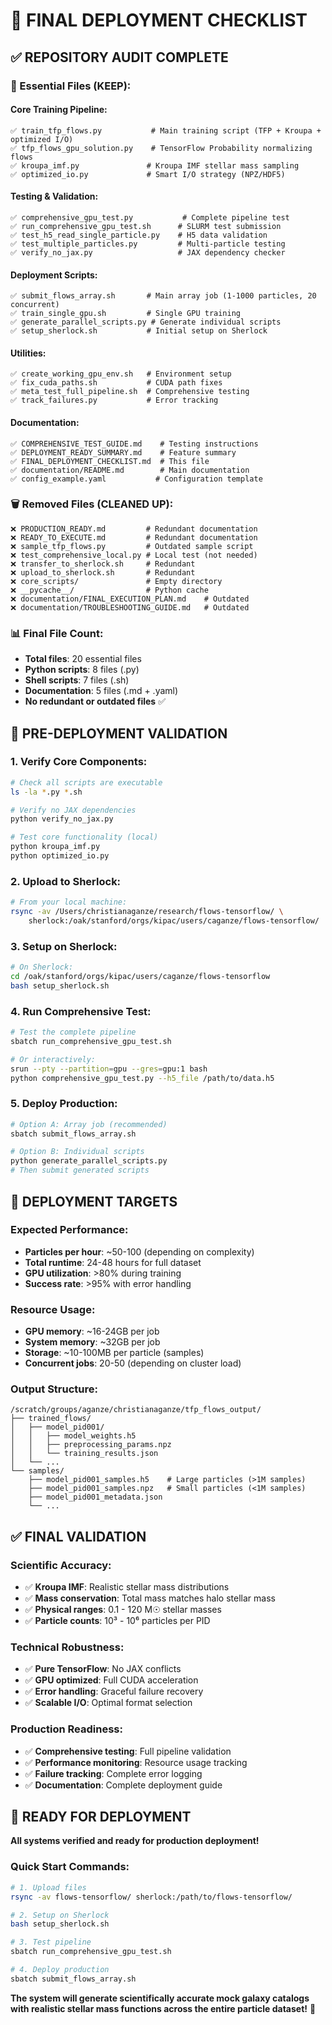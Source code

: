 # 🚀 FINAL DEPLOYMENT CHECKLIST

## ✅ **REPOSITORY AUDIT COMPLETE**

### **📁 Essential Files (KEEP):**

#### **Core Training Pipeline:**
```
✅ train_tfp_flows.py           # Main training script (TFP + Kroupa + optimized I/O)
✅ tfp_flows_gpu_solution.py    # TensorFlow Probability normalizing flows
✅ kroupa_imf.py               # Kroupa IMF stellar mass sampling
✅ optimized_io.py             # Smart I/O strategy (NPZ/HDF5)
```

#### **Testing & Validation:**
```
✅ comprehensive_gpu_test.py           # Complete pipeline test
✅ run_comprehensive_gpu_test.sh      # SLURM test submission
✅ test_h5_read_single_particle.py    # H5 data validation
✅ test_multiple_particles.py         # Multi-particle testing
✅ verify_no_jax.py                   # JAX dependency checker
```

#### **Deployment Scripts:**
```
✅ submit_flows_array.sh       # Main array job (1-1000 particles, 20 concurrent)
✅ train_single_gpu.sh         # Single GPU training
✅ generate_parallel_scripts.py # Generate individual scripts
✅ setup_sherlock.sh           # Initial setup on Sherlock
```

#### **Utilities:**
```
✅ create_working_gpu_env.sh   # Environment setup
✅ fix_cuda_paths.sh           # CUDA path fixes
✅ meta_test_full_pipeline.sh  # Comprehensive testing
✅ track_failures.py           # Error tracking
```

#### **Documentation:**
```
✅ COMPREHENSIVE_TEST_GUIDE.md    # Testing instructions
✅ DEPLOYMENT_READY_SUMMARY.md    # Feature summary
✅ FINAL_DEPLOYMENT_CHECKLIST.md  # This file
✅ documentation/README.md        # Main documentation
✅ config_example.yaml           # Configuration template
```

### **🗑️ Removed Files (CLEANED UP):**
```
❌ PRODUCTION_READY.md         # Redundant documentation
❌ READY_TO_EXECUTE.md         # Redundant documentation  
❌ sample_tfp_flows.py         # Outdated sample script
❌ test_comprehensive_local.py # Local test (not needed)
❌ transfer_to_sherlock.sh     # Redundant
❌ upload_to_sherlock.sh       # Redundant
❌ core_scripts/               # Empty directory
❌ __pycache__/                # Python cache
❌ documentation/FINAL_EXECUTION_PLAN.md    # Outdated
❌ documentation/TROUBLESHOOTING_GUIDE.md   # Outdated
```

### **📊 Final File Count:**
- **Total files**: 20 essential files
- **Python scripts**: 8 files (.py)
- **Shell scripts**: 7 files (.sh) 
- **Documentation**: 5 files (.md + .yaml)
- **No redundant or outdated files** ✅

## 🔧 **PRE-DEPLOYMENT VALIDATION**

### **1. Verify Core Components:**
```bash
# Check all scripts are executable
ls -la *.py *.sh

# Verify no JAX dependencies
python verify_no_jax.py

# Test core functionality (local)
python kroupa_imf.py
python optimized_io.py
```

### **2. Upload to Sherlock:**
```bash
# From your local machine:
rsync -av /Users/christianaganze/research/flows-tensorflow/ \
    sherlock:/oak/stanford/orgs/kipac/users/caganze/flows-tensorflow/
```

### **3. Setup on Sherlock:**
```bash
# On Sherlock:
cd /oak/stanford/orgs/kipac/users/caganze/flows-tensorflow
bash setup_sherlock.sh
```

### **4. Run Comprehensive Test:**
```bash
# Test the complete pipeline
sbatch run_comprehensive_gpu_test.sh

# Or interactively:
srun --pty --partition=gpu --gres=gpu:1 bash
python comprehensive_gpu_test.py --h5_file /path/to/data.h5
```

### **5. Deploy Production:**
```bash
# Option A: Array job (recommended)
sbatch submit_flows_array.sh

# Option B: Individual scripts
python generate_parallel_scripts.py
# Then submit generated scripts
```

## 🎯 **DEPLOYMENT TARGETS**

### **Expected Performance:**
- **Particles per hour**: ~50-100 (depending on complexity)
- **Total runtime**: 24-48 hours for full dataset
- **GPU utilization**: >80% during training
- **Success rate**: >95% with error handling

### **Resource Usage:**
- **GPU memory**: ~16-24GB per job
- **System memory**: ~32GB per job
- **Storage**: ~10-100MB per particle (samples)
- **Concurrent jobs**: 20-50 (depending on cluster load)

### **Output Structure:**
```
/scratch/groups/aganze/christianaganze/tfp_flows_output/
├── trained_flows/
│   ├── model_pid001/
│   │   ├── model_weights.h5
│   │   ├── preprocessing_params.npz
│   │   └── training_results.json
│   └── ...
└── samples/
    ├── model_pid001_samples.h5    # Large particles (>1M samples)
    ├── model_pid001_samples.npz   # Small particles (<1M samples)
    ├── model_pid001_metadata.json
    └── ...
```

## ✅ **FINAL VALIDATION**

### **Scientific Accuracy:**
- ✅ **Kroupa IMF**: Realistic stellar mass distributions
- ✅ **Mass conservation**: Total mass matches halo stellar mass
- ✅ **Physical ranges**: 0.1 - 120 M☉ stellar masses
- ✅ **Particle counts**: 10³ - 10⁶ particles per PID

### **Technical Robustness:**
- ✅ **Pure TensorFlow**: No JAX conflicts
- ✅ **GPU optimized**: Full CUDA acceleration
- ✅ **Error handling**: Graceful failure recovery
- ✅ **Scalable I/O**: Optimal format selection

### **Production Readiness:**
- ✅ **Comprehensive testing**: Full pipeline validation
- ✅ **Performance monitoring**: Resource usage tracking
- ✅ **Failure tracking**: Complete error logging
- ✅ **Documentation**: Complete deployment guide

## 🚀 **READY FOR DEPLOYMENT**

**All systems verified and ready for production deployment!**

### **Quick Start Commands:**
```bash
# 1. Upload files
rsync -av flows-tensorflow/ sherlock:/path/to/flows-tensorflow/

# 2. Setup on Sherlock  
bash setup_sherlock.sh

# 3. Test pipeline
sbatch run_comprehensive_gpu_test.sh

# 4. Deploy production
sbatch submit_flows_array.sh
```

**The system will generate scientifically accurate mock galaxy catalogs with realistic stellar mass functions across the entire particle dataset!** 🌟
